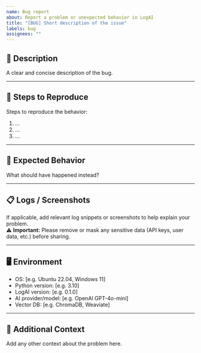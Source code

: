 ```yaml
---
name: Bug report
about: Report a problem or unexpected behavior in LogAI
title: "[BUG] Short description of the issue"
labels: bug
assignees: ""
---
```


## 🐛 Description
A clear and concise description of the bug.

---

## 🔄 Steps to Reproduce
Steps to reproduce the behavior:
1. ...
2. ...
3. ...

---

## 📌 Expected Behavior
What should have happened instead?

---

## 📋 Logs / Screenshots
If applicable, add relevant log snippets or screenshots to help explain your problem.  
⚠️ **Important:** Please remove or mask any sensitive data (API keys, user data, etc.) before sharing.

---

## 🖥 Environment
- OS: [e.g. Ubuntu 22.04, Windows 11]
- Python version: [e.g. 3.10]
- LogAI version: [e.g. 0.1.0]
- AI provider/model: [e.g. OpenAI GPT-4o-mini]
- Vector DB: [e.g. ChromaDB, Weaviate]

---

## 📎 Additional Context
Add any other context about the problem here.
